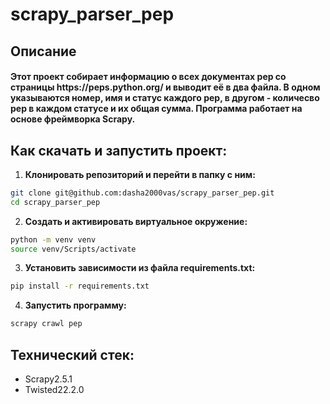 # scrapy_parser_pep

## Описание
<h4>Этот проект собирает информацию о всех документах pep со страницы https://peps.python.org/ и выводит её в два файла. В одном указываются номер, имя и статус каждого pep, в другом - количесво pep в каждом статусе и их общая сумма. Программа работает на основе фреймворка Scrapy.</h4>

## Как скачать и запустить проект:

1. **Клонировать репозиторий и перейти в папку с ним:**

```bash
git clone git@github.com:dasha2000vas/scrapy_parser_pep.git 
cd scrapy_parser_pep
```

2. **Создать и активировать виртуальное окружение:**

```bash
python -m venv venv
source venv/Scripts/activate
```

3. **Установить зависимости из файла requirements.txt:**

```bash
pip install -r requirements.txt
```

4. **Запустить программу:**
```bash
scrapy crawl pep
```

## Технический стек:
* Scrapy2.5.1
* Twisted22.2.0
